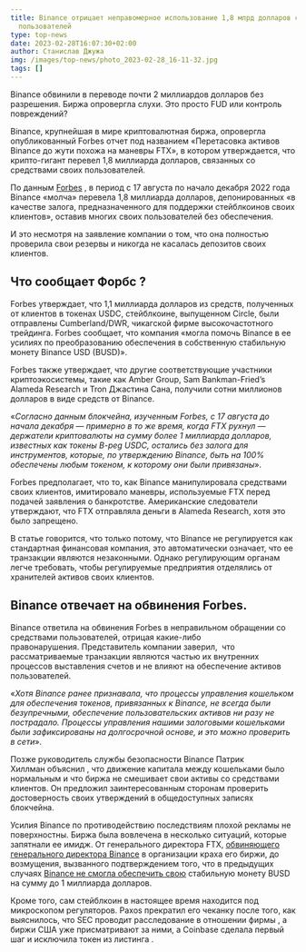 ```yaml
---
title: Binance отрицает неправомерное использование 1,8 млрд долларов средств
  пользователей
type: top-news
date: 2023-02-28T16:07:30+02:00
author: Станислав Джужа
img: /images/top-news/photo_2023-02-28_16-11-32.jpg
tags: []
---
```

Binance обвинили в переводе почти 2 миллиардов долларов без разрешения. Биржа опровергла слухи. Это просто FUD или контроль повреждений?

Binance, крупнейшая в мире криптовалютная биржа, опровергла опубликованный Forbes отчет под названием «Перетасовка активов Binance до жути похожа на маневры FTX», в котором утверждается, что крипто-гигант перевел 1,8 миллиарда долларов, связанных со средствами своих пользователей.

По данным [Forbes](https://www.forbes.com/sites/javierpaz/2023/02/27/binances-asset-shuffling-eerily-similar-to-maneuvers-by-ftx/?sh=29733a63bccd) , в период с 17 августа по начало декабря 2022 года Binance «молча» перевела 1,8 миллиарда долларов, депонированных «в качестве залога, предназначенного для поддержки стейблкоинов своих клиентов», оставив многих своих пользователей без обеспечения.

И это несмотря на заявление компании о том, что она полностью проверила свои резервы и никогда не касалась депозитов своих клиентов.

## Что сообщает Форбс ?

Forbes утверждает, что 1,1 миллиарда долларов из средств, полученных от клиентов в токенах USDC, стейблкоине, выпущенном Circle, были отправлены Cumberland/DWR, чикагской фирме высокочастотного трейдинга. Forbes сообщает, что компания «могла помочь Binance в ее усилиях по преобразованию обеспечения в собственную стабильную монету Binance USD (BUSD)».

Forbes также утверждает, что другие соответствующие участники криптоэкосистемы, такие как Amber Group, Sam Bankman-Fried’s Alameda Research и Tron Джастина Сана, получили сотни миллионов долларов в виде средств от Binance.

«*Согласно данным блокчейна, изученным Forbes, с 17 августа до начала декабря — примерно в то же время, когда FTX рухнул — держатели криптовалюты на сумму более 1 миллиарда долларов, известных как токены B-peg USDC, остались без залога для инструментов, которые, по утверждению Binance, быть на 100% обеспечены любым токеном, к которому они были привязаны*».

Forbes предполагает, что то, как Binance манипулировала средствами своих клиентов, имитировало маневры, используемые FTX перед подачей заявления о банкротстве. Американские следователи утверждают, что FTX отправляла деньги в Alameda Research, хотя это было запрещено.

В статье говорится, что только потому, что Binance не регулируется как стандартная финансовая компания, это автоматически означает, что ее транзакции являются незаконными. Однако регулирующим органам легче требовать, чтобы регулируемые предприятия отделялись от хранителей активов своих клиентов.

## Binance отвечает на обвинения Forbes.

Binance ответила на обвинения Forbes в неправильном обращении со средствами пользователей, отрицая какие-либо правонарушения. Представитель компании заверил,  что рассматриваемые транзакции являются частью их внутренних процессов выставления счетов и не влияют на обеспечение активов пользователей.

«*Хотя Binance ранее признавала, что процессы управления кошельком для обеспечения токенов, привязанных к Binance, не всегда были безупречными, обеспечение пользовательских активов ни разу не пострадало. Процессы управления нашими залоговыми кошельками были зафиксированы на долгосрочной основе, и это можно проверить в сети*».

Позже руководитель службы безопасности Binance Патрик Хиллман объяснил , что движение капитала между кошельками было нормальным и что биржа не смешивает свои активы со средствами клиентов. Он предложил заинтересованным сторонам проверить достоверность своих утверждений в общедоступных записях блокчейна.

Усилия Binance по противодействию последствиям плохой рекламы не поверхностны. Биржа была вовлечена в несколько ситуаций, которые запятнали ее имидж. От генерального директора FTX, [обвиняющего генерального директора Binance](https://twitter.com/SBF_FTX/status/1613522399269650434?s=20) в организации краха его биржи, до возмущения, вызванного подтверждением того, что в предыдущих случаях [Binance не смогла обеспечить свою](https://www.bloomberg.com/news/articles/2023-01-10/binance-bnb-acknowledges-past-flaws-in-managing-busd-peg-stablecoin-reserves) стабильную монету BUSD на сумму до 1 миллиарда долларов.

Кроме того, сам стейблкоин в настоящее время находится под микроскопом регуляторов. Paxos прекратил его чеканку после того, как выяснилось, что SEC проводит расследование в отношении фирмы , а биржи США уже присматривают за ними, а Coinbase сделала первый шаг и исключила токен из листинга .

<!--EndFragment-->